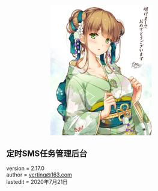 <center><img width = '270' src ="https://github.com/VcrTing/SMSTask/blob/master/0.jpg?raw=true"/></center>
  
## 定时SMS任务管理后台
version = 2.17.0  
author = vcrting@163.com  
lastedit = 2020年7月21日